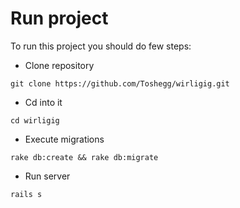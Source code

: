 # Run project

To run this project you should do few steps:

* Clone repository

`git clone https://github.com/Toshegg/wirligig.git`

* Cd into it

`cd wirligig`

* Execute migrations

`rake db:create && rake db:migrate`

* Run server

`rails s`
